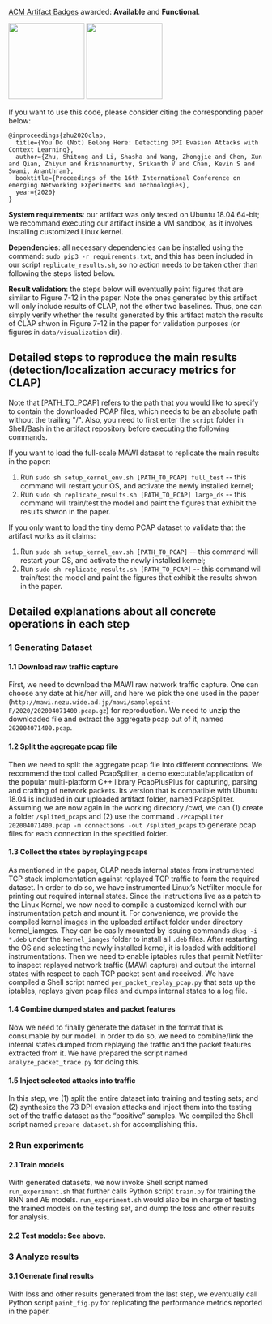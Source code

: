 [ACM Artifact Badges](https://www.acm.org/publications/policies/artifact-review-and-badging-current) awarded: **Available** and **Functional**.

<img src="https://www.acm.org/binaries/content/gallery/acm/publications/artifact-review-v1_1-badges/artifacts_available_v1_1.png" width="150" height="150"> <img src="https://www.acm.org/binaries/content/gallery/acm/publications/artifact-review-v1_1-badges/artifacts_evaluated_functional_v1_1.png" width="150" height="150">

If you want to use this code, please consider citing the corresponding paper below:
```
@inproceedings{zhu2020clap,
  title={You Do (Not) Belong Here: Detecting DPI Evasion Attacks with Context Learning},
  author={Zhu, Shitong and Li, Shasha and Wang, Zhongjie and Chen, Xun and Qian, Zhiyun and Krishnamurthy, Srikanth V and Chan, Kevin S and Swami, Ananthram},
  booktitle={Proceedings of the 16th International Conference on emerging Networking EXperiments and Technologies},
  year={2020}
}
```

**System requirements**: our artifact was only tested on Ubuntu 18.04 64-bit; we recommand executing our artifact inside a VM sandbox, as it involves installing customized Linux kernel.

**Dependencies**: all necessary dependencies can be installed using the command: `sudo pip3 -r requirements.txt`, and this has been included in our script `replicate_results.sh`, so no action needs to be taken other than following the steps listed below.

**Result validation**: the steps below will eventually paint figures that are similar to Figure 7-12 in the paper. Note the ones generated by this artifact will only include results of CLAP, not the other two baselines. Thus, one can simply verify whether the results generated by this artifact match the results of CLAP shwon in Figure 7-12 in the paper for validation purposes (or figures in `data/visualization` dir).

## Detailed steps to reproduce the main results (detection/localization accuracy metrics for CLAP)
Note that [PATH_TO_PCAP] refers to the path that you would like to specify to contain the downloaded PCAP files,
which needs to be an absolute path without the trailing "/". Also, you need to first enter the `script` folder in Shell/Bash in the artifact repository before executing the following commands.

If you want to load the full-scale MAWI dataset to replicate the main results in the paper:
1. Run `sudo sh setup_kernel_env.sh [PATH_TO_PCAP] full_test` -- this command will restart your OS, and activate the newly installed kernel;
2. Run `sudo sh replicate_results.sh [PATH_TO_PCAP] large_ds` -- this command will train/test the model and paint the figures that exhibit the results shwon in the paper.

If you only want to load the tiny demo PCAP dataset to validate that the artifact works as it claims:
1. Run `sudo sh setup_kernel_env.sh [PATH_TO_PCAP]` -- this command will restart your OS, and activate the newly installed kernel;
2. Run `sudo sh replicate_results.sh [PATH_TO_PCAP]` -- this command will train/test the model and paint the figures that exhibit the results shwon in the paper.

## Detailed explanations about all concrete operations in each step
### 1 Generating Dataset
#### 1.1 Download raw traffic capture
First, we need to download the MAWI raw network traffic capture. One can choose any date at his/her will, and here we pick the one used in the paper  (`http://mawi.nezu.wide.ad.jp/mawi/samplepoint-F/2020/202004071400.pcap.gz`) for reproduction. We need to unzip the downloaded file and extract the aggregate pcap out of it, named `202004071400.pcap`. 
#### 1.2 Split the aggregate pcap file
Then we need to split the aggregate pcap file into different connections. We recommend the tool called PcapSpliter, a demo executable/application of the popular multi-platform C++ library PcapPlusPlus for capturing, parsing and crafting of network packets. Its version that is compatible with Ubuntu 18.04 is included in our uploaded artifact folder, named PcapSpliter. Assuming we are now again in the working directory /cwd, we can (1) create a folder `/splited_pcaps` and (2) use the command `./PcapSpliter 202004071400.pcap -m connections -out /splited_pcaps` to generate pcap files for each connection in the specified folder.
#### 1.3 Collect the states by replaying pcaps
As mentioned in the paper, CLAP needs internal states from instrumented TCP stack implementation against replayed TCP traffic to form the required dataset. In order to do so, we have instrumented Linux’s Netfilter module for printing out required internal states. Since the instructions live as a patch to the Linux Kernel, we now need to compile a customized kernel with our instrumentation patch and mount it. For convenience, we provide the compiled kernel images in the uploaded artifact folder under directory kernel_iamges. They can be easily mounted by issuing commands `dkpg -i *.deb` under the `kernel_iamges` folder to install all `.deb` files. After restarting the OS and selecting the newly installed kernel, it is loaded with additional instrumentations. Then we need to enable iptables rules that permit Netfilter to inspect replayed network traffic (MAWI capture) and output the internal states with respect to each TCP packet sent and received. We have compiled a Shell script named `per_packet_replay_pcap.py` that sets up the iptables, replays given pcap files and dumps internal states to a log file. 
#### 1.4 Combine dumped states and packet features
Now we need to finally generate the dataset in the format that is consumable by our model. In order to do so, we need to combine/link the internal states dumped from replaying the traffic and the packet features extracted from it. We have prepared the script named `analyze_packet_trace.py` for doing this. 
#### 1.5 Inject selected attacks into traffic
In this step, we (1) split the entire dataset into training and testing sets; and (2) synthesize the 73 DPI evasion attacks and inject them into the testing set of the traffic dataset as the “positive” samples. We compiled the Shell script named `prepare_dataset.sh` for accomplishing this.

### 2 Run experiments
#### 2.1 Train models
With generated datasets, we now invoke Shell script named `run_experiment.sh` that further calls Python script `train.py` for training the RNN and AE models. `run_experiment.sh` would also be in charge of testing the trained models on the testing set, and dump the loss and other results for analysis.
#### 2.2 Test models: See above.

### 3 Analyze results
#### 3.1 Generate final results
With loss and other results generated from the last step, we eventually call Python script `paint_fig.py` for replicating the performance metrics reported in the paper.
